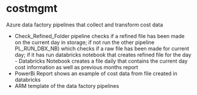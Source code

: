 # costmgmt
Azure data factory pipelines that collect and transform cost data 
- Check_Refined_Folder pipeline checks if a refined file has been made on the current day in storage; if not run the other pipeline PL_RUN_DBX_NB) which checks if a raw file has been made for current day; if it has run databricks notebook that creates refined file for the day - Databricks Notebook creates a file daily that contains the current day cost information as well as previous months report
- PowerBi Report shows an example of cost data from file created in databricks
- ARM template of the data factory pipelines 
